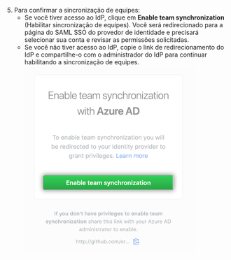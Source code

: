 5. Para confirmar a sincronização de equipes:
    - Se você tiver acesso ao IdP, clique em **Enable team synchronization** (Habilitar sincronização de equipes). Você será redirecionado para a página do SAML SSO do provedor de identidade e precisará selecionar sua conta e revisar as permissões solicitadas.
    - Se você não tiver acesso ao IdP, copie o link de redirecionamento do IdP e compartilhe-o com o administrador do IdP para continuar habilitando a sincronização de equipes. ![Botão de redirecionamento Enable team synchronization (Habilitar sincronização de equipes)](/assets/images/help/teams/confirm-team-synchronization-redirect.png)
